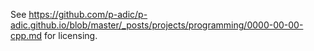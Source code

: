 See https://github.com/p-adic/p-adic.github.io/blob/master/_posts/projects/programming/0000-00-00-cpp.md for licensing.
